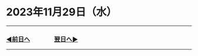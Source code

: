 # 2023年11月29日（水）

---

### [◀️前日へ](https://github.com/yuasys/chatty-journal/blob/main/2023/11/2023-11-28.md)&emsp;&emsp;&emsp;&emsp;[翌日へ▶️](https://github.com/yuasys/chatty-journal/blob/main/2023/11/2023-11-30.md)

---
